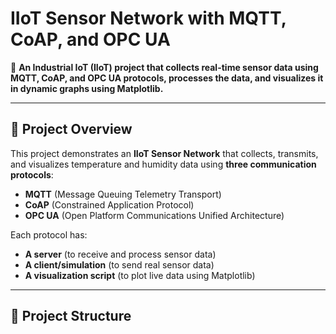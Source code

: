 # IIoT Sensor Network with MQTT, CoAP, and OPC UA

🚀 **An Industrial IoT (IIoT) project that collects real-time sensor data using MQTT, CoAP, and OPC UA protocols, processes the data, and visualizes it in dynamic graphs using Matplotlib.**

---

## 📌 **Project Overview**
This project demonstrates an **IIoT Sensor Network** that collects, transmits, and visualizes temperature and humidity data using **three communication protocols**:

- **MQTT** (Message Queuing Telemetry Transport)
- **CoAP** (Constrained Application Protocol)
- **OPC UA** (Open Platform Communications Unified Architecture)

Each protocol has:
- **A server** (to receive and process sensor data)
- **A client/simulation** (to send real sensor data)
- **A visualization script** (to plot live data using Matplotlib)

---

## 📂 **Project Structure**
